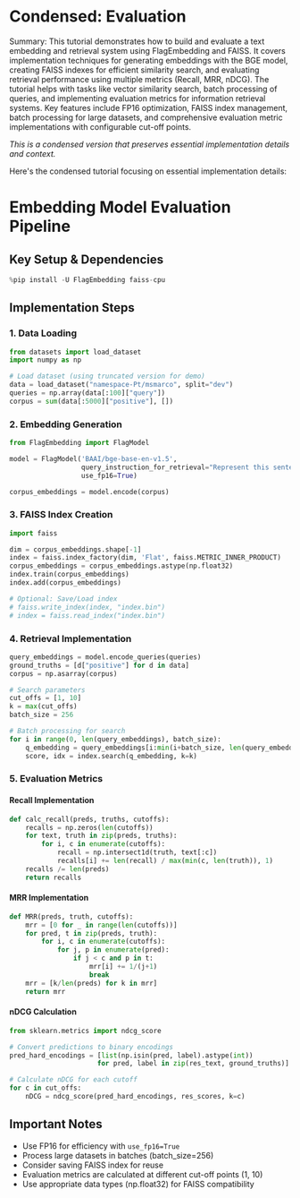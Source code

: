 # Condensed: Evaluation

Summary: This tutorial demonstrates how to build and evaluate a text embedding and retrieval system using FlagEmbedding and FAISS. It covers implementation techniques for generating embeddings with the BGE model, creating FAISS indexes for efficient similarity search, and evaluating retrieval performance using multiple metrics (Recall, MRR, nDCG). The tutorial helps with tasks like vector similarity search, batch processing of queries, and implementing evaluation metrics for information retrieval systems. Key features include FP16 optimization, FAISS index management, batch processing for large datasets, and comprehensive evaluation metric implementations with configurable cut-off points.

*This is a condensed version that preserves essential implementation details and context.*

Here's the condensed tutorial focusing on essential implementation details:

# Embedding Model Evaluation Pipeline

## Key Setup & Dependencies
```python
%pip install -U FlagEmbedding faiss-cpu
```

## Implementation Steps

### 1. Data Loading
```python
from datasets import load_dataset
import numpy as np

# Load dataset (using truncated version for demo)
data = load_dataset("namespace-Pt/msmarco", split="dev")
queries = np.array(data[:100]["query"])
corpus = sum(data[:5000]["positive"], [])
```

### 2. Embedding Generation
```python
from FlagEmbedding import FlagModel

model = FlagModel('BAAI/bge-base-en-v1.5',
                  query_instruction_for_retrieval="Represent this sentence for searching relevant passages:",
                  use_fp16=True)

corpus_embeddings = model.encode(corpus)
```

### 3. FAISS Index Creation
```python
import faiss

dim = corpus_embeddings.shape[-1]
index = faiss.index_factory(dim, 'Flat', faiss.METRIC_INNER_PRODUCT)
corpus_embeddings = corpus_embeddings.astype(np.float32)
index.train(corpus_embeddings)
index.add(corpus_embeddings)

# Optional: Save/Load index
# faiss.write_index(index, "index.bin")
# index = faiss.read_index("index.bin")
```

### 4. Retrieval Implementation
```python
query_embeddings = model.encode_queries(queries)
ground_truths = [d["positive"] for d in data]
corpus = np.asarray(corpus)

# Search parameters
cut_offs = [1, 10]
k = max(cut_offs)
batch_size = 256

# Batch processing for search
for i in range(0, len(query_embeddings), batch_size):
    q_embedding = query_embeddings[i:min(i+batch_size, len(query_embeddings))].astype(np.float32)
    score, idx = index.search(q_embedding, k=k)
```

### 5. Evaluation Metrics

#### Recall Implementation
```python
def calc_recall(preds, truths, cutoffs):
    recalls = np.zeros(len(cutoffs))
    for text, truth in zip(preds, truths):
        for i, c in enumerate(cutoffs):
            recall = np.intersect1d(truth, text[:c])
            recalls[i] += len(recall) / max(min(c, len(truth)), 1)
    recalls /= len(preds)
    return recalls
```

#### MRR Implementation
```python
def MRR(preds, truth, cutoffs):
    mrr = [0 for _ in range(len(cutoffs))]
    for pred, t in zip(preds, truth):
        for i, c in enumerate(cutoffs):
            for j, p in enumerate(pred):
                if j < c and p in t:
                    mrr[i] += 1/(j+1)
                    break
    mrr = [k/len(preds) for k in mrr]
    return mrr
```

#### nDCG Calculation
```python
from sklearn.metrics import ndcg_score

# Convert predictions to binary encodings
pred_hard_encodings = [list(np.isin(pred, label).astype(int)) 
                      for pred, label in zip(res_text, ground_truths)]

# Calculate nDCG for each cutoff
for c in cut_offs:
    nDCG = ndcg_score(pred_hard_encodings, res_scores, k=c)
```

## Important Notes
- Use FP16 for efficiency with `use_fp16=True`
- Process large datasets in batches (batch_size=256)
- Consider saving FAISS index for reuse
- Evaluation metrics are calculated at different cut-off points (1, 10)
- Use appropriate data types (np.float32) for FAISS compatibility